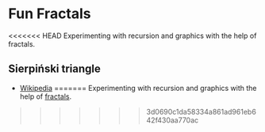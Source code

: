 # Fun Fractals

<<<<<<< HEAD
Experimenting with recursion and graphics with the help of fractals.

## Sierpiński triangle
- [Wikipedia](https://en.wikipedia.org/wiki/Sierpi%C5%84ski_triangle)
=======
Experimenting with recursion and graphics with the help of [fractals](https://en.wikipedia.org/wiki/Fractal).
>>>>>>> 3d0690c1da58334a861ad961eb642f430aa770ac

